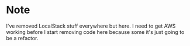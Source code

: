 # Note

I've removed LocalStack stuff everywhere but here. I need to get AWS working before I start removing code here because some it's just going to be a refactor.
